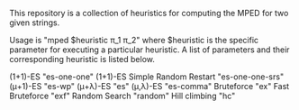 This repository is a collection of heuristics for computing the MPED for two given strings.

Usage is "mped $heuristic π_1 π_2" where $heuristic is the specific parameter for executing a particular heuristic. A list of parameters
and their corresponding heuristic is listed below.

(1+1)-ES 						            "es-one-one"
(1+1)-ES Simple Random Restart 	"es-one-one-srs"
(μ+1)-ES 					            	"es-wp"
(μ+λ)-ES 						            "es"
(μ,λ)-ES 						            "es-comma"
Bruteforce 						          "ex"
Fast Bruteforce 				        "exf"
Random Search 					        "random"
Hill climbing 					        "hc"
